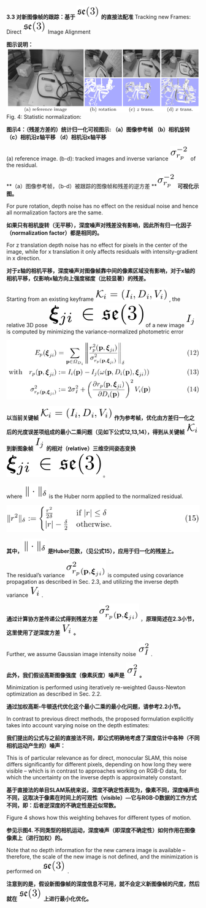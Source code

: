 **3.3 对新图像帧的跟踪：基于 **![](/assets/math_9.png)** 的直接法配准** Tracking new Frames: Direct ![](/assets/math_9.png) Image Alignment

**图示说明：** ![](/assets/fig_4.png)Fig. 4: Statistic normalization:

**图示4：（残差方差的）统计归一化可视图示: （a）图像参考帧 （b）相机旋转 （c）相机沿z轴平移 （d）相机沿x轴平移**

\(a\) reference image. \(b-d\): tracked images and inverse variance ![](/assets/math_48.png) of the residual.

**（a）图像参考帧，（b-d）被跟踪的图像帧和残差的逆方差 **![](/assets/math_48.png) **可视化示图。**

For pure rotation, depth noise has no effect on the residual noise and hence all normalization factors are the same.

**如果只有相机旋转（无平移），深度噪声对残差没有影响，因此所有归一化因子（normalization factor）都是相同的。**

For z translation depth noise has no effect for pixels in the center of the image, while for x translation it only affects residuals with intensity-gradient in x direction.

**对于z轴的相机平移，深度噪声对图像帧靠中间的像素区域没有影响，对于x轴的相机平移，仅影响x轴方向上强度梯度（比较显著）的残差。**

Starting from an existing keyframe ![](/assets/math_49.png) , the relative 3D pose ![](/assets/math_50.png) of a new image ![](/assets/math_51.png) is computed by minimizing the variance-normalized photometric error

![](/assets/equation_12.png)

**以当前关键帧** ![](/assets/math_49.png) **作为参考帧，优化由方差归一化之后的光度误差项组成的最小二乘问题（见如下公式12,13,14），得到从关键帧** ![](/assets/math_52.png) **到新图象帧** ![](/assets/math_51.png) **的相对（relative）三维空间姿态变换** ![](/assets/math_50.png) 。

where ![](/assets/math_53.png) is the Huber norm applied to the normalized residual.

![](/assets/equation_15.png)

**其中，**![](/assets/math_53.png) **是Huber范数，（见公式15），应用于归一化的残差上。**

The residual’s variance ![](/assets/math_54.png) is computed using covariance propagation as described in Sec. 2.3, and utilizing the inverse depth variance ![](/assets/math_55.png) .

**通过计算协方差传递公式得到残差方差** ![](/assets/math_54.png) ，**原理简述在2.3小节，这里使用了逆深度方差** ![](/assets/math_55.png) **。**

Further, we assume Gaussian image intensity noise ![](/assets/math_56.png) .

**此外，我们假设高斯图像强度（像素灰度）噪声是** ![](/assets/math_56.png) **。**

Minimization is performed using iteratively re-weighted Gauss-Newton optimization as described in Sec. 2.2.

**通过加权高斯-牛顿迭代优化这个最小二乘的最小化问题，请参考2.2小节。**

In contrast to previous direct methods, the proposed formulation explicitly takes into account varying noise on the depth estimates:

**我们提出的公式与之前的直接法不同，即公式明确地考虑了深度估计中各种（不同相机运动产生的）噪声：**

This is of particular relevance as for direct, monocular SLAM, this noise differs significantly for different pixels, depending on how long they were visible – which is in contrast to approaches working on RGB-D data, for which the uncertainty on the inverse depth is approximately constant.

**基于直接法的单目SLAM系统来说，深度不确定性表现为，像素不同，深度噪声也不同，这取决于像素在时间上的可观性（visible）—它与RGB-D数据的工作方式不同，即：后者逆深度的不确定性是近似常数。**

Figure 4 shows how this weighting behaves for different types of motion.

**参见示图4. 不同类型的相机运动，深度噪声（即深度不确定性）如何作用在图像像素上（进行加权）的。**

Note that no depth information for the new camera image is available – therefore, the scale of the new image is not defined, and the minimization is performed on ![](/assets/math_9.png) .

**注意到的是，假设新图像帧的深度信息不可用，就不会定义新图像帧的尺度，然后就在** ![](/assets/math_9.png) **上进行最小化优化。**

